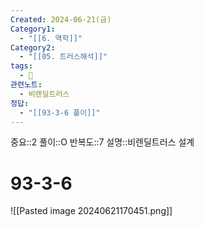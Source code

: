 ```yaml
---
Created: 2024-06-21(금)
Category1:
  - "[[6. 역학]]"
Category2:
  - "[[05. 트러스해석]]"
tags:
  - 🧮
관련노트:
  - 비렌딜트러스
정답:
  - "[[93-3-6 풀이]]"
---
```

중요::2
풀이::O
반복도::7
설명::비렌딜트러스 설계
#  93-3-6

![[Pasted image 20240621170451.png]]
